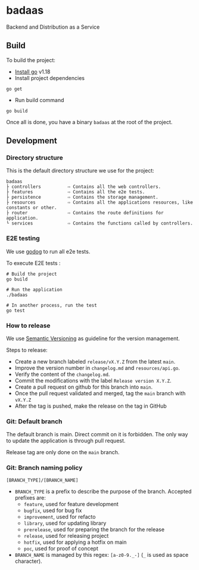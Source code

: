 # badaas

Backend and Distribution as a Service

## Build

To build the project: 

- [Install go](https://go.dev/dl/#go1.18.4) v1.18
- Install project dependencies
```
go get
```
- Run build command
```
go build
```

Once all is done, you have a binary `badaas` at the root of the project.

## Development

### Directory structure

This is the default directory structure we use for the project:

```
badaas
├ controllers          ⇨ Contains all the web controllers.
├ features             ⇨ Contains all the e2e tests.
├ persistence          ⇨ Contains the storage management.
├ resources            ⇨ Contains all the applications resources, like constants or other.
├ router               ⇨ Contains the route definitions for application.
└ services             ⇨ Contains the functions called by controllers.
```

### E2E testing

We use [godog](https://github.com/cucumber/godog) to run all e2e tests.

To execute E2E tests :

```
# Build the project
go build

# Run the application
./badaas

# In another process, run the test
go test
```

### How to release

We use [Semantic Versioning](https://semver.org/spec/v2.0.0.html) as guideline for the version management.

Steps to release:
- Create a new branch labeled `release/vX.Y.Z` from the latest `main`.
- Improve the version number in `changelog.md` and `resources/api.go`.
- Verify the content of the `changelog.md`.
- Commit the modifications with the label `Release version X.Y.Z`.
- Create a pull request on github for this branch into `main`.
- Once the pull request validated and merged, tag the `main` branch with `vX.Y.Z`
- After the tag is pushed, make the release on the tag in GitHub

### Git: Default branch

The default branch is main. Direct commit on it is forbidden. The only way to update the application is through pull request.

Release tag are only done on the `main` branch.

### Git: Branch naming policy

`[BRANCH_TYPE]/[BRANCH_NAME]`

* `BRANCH_TYPE` is a prefix to describe the purpose of the branch. Accepted prefixes are:
    * `feature`, used for feature development
    * `bugfix`, used for bug fix
    * `improvement`, used for refacto
    * `library`, used for updating library
    * `prerelease`, used for preparing the branch for the release
    * `release`, used for releasing project
    * `hotfix`, used for applying a hotfix on main
    * `poc`, used for proof of concept 
* `BRANCH_NAME` is managed by this regex: `[a-z0-9._-]` (`_` is used as space character).
